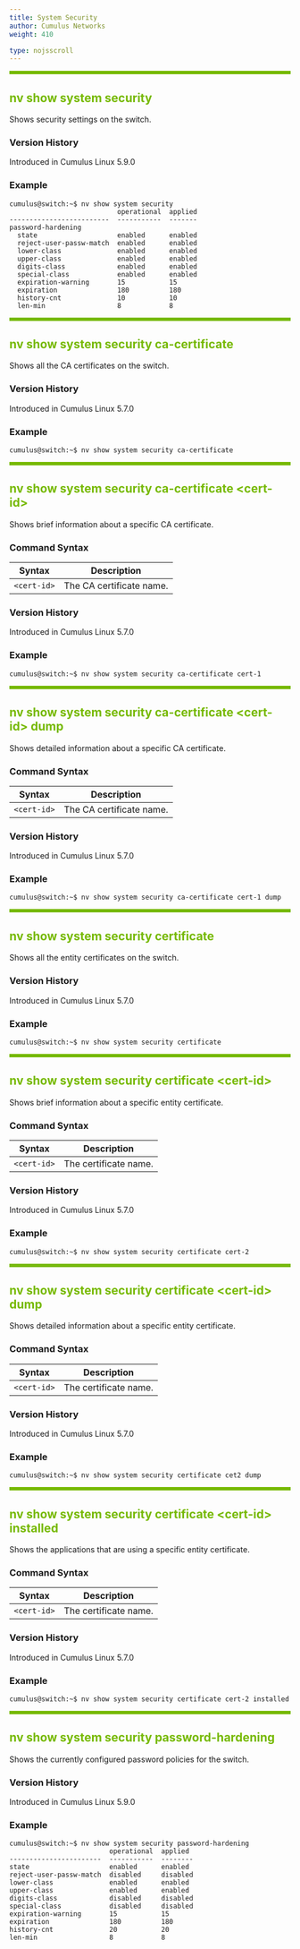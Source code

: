 ```yaml
---
title: System Security
author: Cumulus Networks
weight: 410

type: nojsscroll
---
```

<style>
h { color: RGB(118,185,0)}
</style>

<HR STYLE="BORDER: DASHED RGB(118,185,0) 0.5PX;BACKGROUND-COLOR: RGB(118,185,0);HEIGHT: 4.0PX;"/>

## <h>nv show system security</h>

Shows security settings on the switch.

### Version History

Introduced in Cumulus Linux 5.9.0

### Example

```
cumulus@switch:~$ nv show system security
                           operational  applied
-------------------------  -----------  -------
password-hardening                             
  state                    enabled      enabled
  reject-user-passw-match  enabled      enabled
  lower-class              enabled      enabled
  upper-class              enabled      enabled
  digits-class             enabled      enabled
  special-class            enabled      enabled
  expiration-warning       15           15     
  expiration               180          180    
  history-cnt              10           10     
  len-min                  8            8
```

<HR STYLE="BORDER: DASHED RGB(118,185,0) 0.5PX;BACKGROUND-COLOR: RGB(118,185,0);HEIGHT: 4.0PX;"/>

## <h>nv show system security ca-certificate</h>

Shows all the CA certificates on the switch.

### Version History

Introduced in Cumulus Linux 5.7.0

### Example

```
cumulus@switch:~$ nv show system security ca-certificate
```

<HR STYLE="BORDER: DASHED RGB(118,185,0) 0.5PX;BACKGROUND-COLOR: RGB(118,185,0);HEIGHT: 4.0PX;"/>

## <h>nv show system security ca-certificate \<cert-id\></h>

Shows brief information about a specific CA certificate.

### Command Syntax

| Syntax |  Description   |
| ---------  | -------------- |
| `<cert-id>` |  The CA certificate name. |

### Version History

Introduced in Cumulus Linux 5.7.0

### Example

```
cumulus@switch:~$ nv show system security ca-certificate cert-1
```

<HR STYLE="BORDER: DASHED RGB(118,185,0) 0.5PX;BACKGROUND-COLOR: RGB(118,185,0);HEIGHT: 4.0PX;"/>

## <h>nv show system security ca-certificate \<cert-id\> dump</h>

Shows detailed information about a specific CA certificate.

### Command Syntax

| Syntax |  Description   |
| ---------  | -------------- |
| `<cert-id>` |  The CA certificate name. |

### Version History

Introduced in Cumulus Linux 5.7.0

### Example

```
cumulus@switch:~$ nv show system security ca-certificate cert-1 dump
```

<HR STYLE="BORDER: DASHED RGB(118,185,0) 0.5PX;BACKGROUND-COLOR: RGB(118,185,0);HEIGHT: 4.0PX;"/>

## <h>nv show system security certificate</h>

Shows all the entity certificates on the switch.

### Version History

Introduced in Cumulus Linux 5.7.0

### Example

```
cumulus@switch:~$ nv show system security certificate
```

<HR STYLE="BORDER: DASHED RGB(118,185,0) 0.5PX;BACKGROUND-COLOR: RGB(118,185,0);HEIGHT: 4.0PX;"/>

## <h>nv show system security certificate \<cert-id\></h>

Shows brief information about a specific entity certificate.

### Command Syntax

| Syntax |  Description   |
| ---------  | -------------- |
| `<cert-id>` |  The certificate name. |

### Version History

Introduced in Cumulus Linux 5.7.0

### Example

```
cumulus@switch:~$ nv show system security certificate cert-2
```

<HR STYLE="BORDER: DASHED RGB(118,185,0) 0.5PX;BACKGROUND-COLOR: RGB(118,185,0);HEIGHT: 4.0PX;"/>

## <h>nv show system security certificate \<cert-id\> dump</h>

Shows detailed information about a specific entity certificate.

### Command Syntax

| Syntax |  Description   |
| ---------  | -------------- |
| `<cert-id>` |  The certificate name. |

### Version History

Introduced in Cumulus Linux 5.7.0

### Example

```
cumulus@switch:~$ nv show system security certificate cet2 dump
```

<HR STYLE="BORDER: DASHED RGB(118,185,0) 0.5PX;BACKGROUND-COLOR: RGB(118,185,0);HEIGHT: 4.0PX;"/>

## <h>nv show system security certificate \<cert-id\> installed</h>

Shows the applications that are using a specific entity certificate.

### Command Syntax

| Syntax |  Description   |
| ---------  | -------------- |
| `<cert-id>` |  The certificate name. |

### Version History

Introduced in Cumulus Linux 5.7.0

### Example

```
cumulus@switch:~$ nv show system security certificate cert-2 installed
```

<HR STYLE="BORDER: DASHED RGB(118,185,0) 0.5PX;BACKGROUND-COLOR: RGB(118,185,0);HEIGHT: 4.0PX;"/>

## <h>nv show system security password-hardening</h>

Shows the currently configured password policies for the switch.

### Version History

Introduced in Cumulus Linux 5.9.0

### Example

```
cumulus@switch:~$ nv show system security password-hardening
                         operational  applied 
-----------------------  -----------  --------
state                    enabled      enabled 
reject-user-passw-match  disabled     disabled
lower-class              enabled      enabled 
upper-class              enabled      enabled 
digits-class             disabled     disabled
special-class            disabled     disabled
expiration-warning       15           15      
expiration               180          180     
history-cnt              20           20      
len-min                  8            8
```
